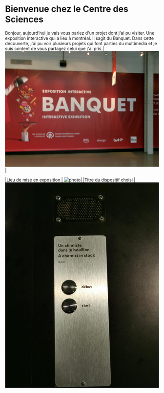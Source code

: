  # Bienvenue chez le Centre des Sciences 
 Bonjour, aujourd'hui je vais vous parlez d'un projet dont j'ai pu visiter. Une exposition interactive qui a lieu à montréal. Il sagit du Banquet.
 Dans cette découverte, j'ai pu voir plusieurs projets qui font parties du multimédia et je suis content de vous partagez
 celui que j'ai pris.|![photo](Medias/le_banquet.JPG)|

|Lieu de mise en exposition | ![photo](Medias/entrée_01.png)|
|Titre du dispositif choisi | ![photo](Medias/bouillon_titre.jfif)
